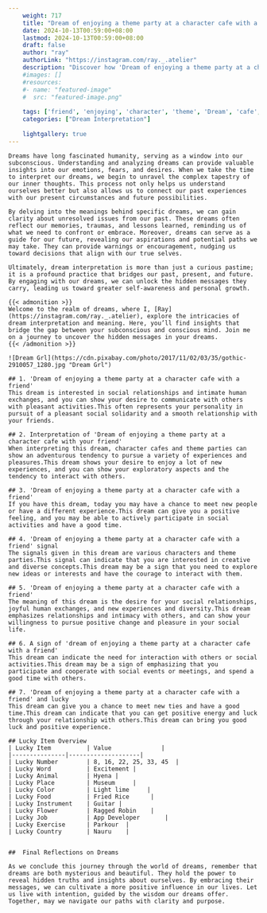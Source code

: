 ```yaml
---
    weight: 717
    title: "Dream of enjoying a theme party at a character cafe with a friend"  # Assuming 'title' column exists
    date: 2024-10-13T00:59:00+08:00
    lastmod: 2024-10-13T00:59:00+08:00
    draft: false
    author: "ray"
    authorLink: "https://instagram.com/ray._.atelier"
    description: "Discover how 'Dream of enjoying a theme party at a character cafe with a friend' can interpret your future and uncover its significant meanings in your life."
    #images: []
    #resources:
    #- name: "featured-image"
    #  src: "featured-image.png"
    
    tags: ['friend', 'enjoying', 'character', 'theme', 'Dream', 'cafe', 'a', 'party', 'of', 'with', 'at']
    categories: ["Dream Interpretation"]
    
    lightgallery: true
---
```

    
    Dreams have long fascinated humanity, serving as a window into our subconscious. Understanding and analyzing dreams can provide valuable insights into our emotions, fears, and desires. When we take the time to interpret our dreams, we begin to unravel the complex tapestry of our inner thoughts. This process not only helps us understand ourselves better but also allows us to connect our past experiences with our present circumstances and future possibilities.
    
    By delving into the meanings behind specific dreams, we can gain clarity about unresolved issues from our past. These dreams often reflect our memories, traumas, and lessons learned, reminding us of what we need to confront or embrace. Moreover, dreams can serve as a guide for our future, revealing our aspirations and potential paths we may take. They can provide warnings or encouragement, nudging us toward decisions that align with our true selves.
    
    Ultimately, dream interpretation is more than just a curious pastime; it is a profound practice that bridges our past, present, and future. By engaging with our dreams, we can unlock the hidden messages they carry, leading us toward greater self-awareness and personal growth.
    
    {{< admonition >}}
    Welcome to the realm of dreams, where I, [Ray](https://instagram.com/ray._.atelier), explore the intricacies of dream interpretation and meaning. Here, you’ll find insights that bridge the gap between your subconscious and conscious mind. Join me on a journey to uncover the hidden messages in your dreams.
    {{< /admonition >}}
    
    ![Dream Grl](https://cdn.pixabay.com/photo/2017/11/02/03/35/gothic-2910057_1280.jpg "Dream Grl")
    
    ## 1. 'Dream of enjoying a theme party at a character cafe with a friend'
    This dream is interested in social relationships and intimate human exchanges, and you can show your desire to communicate with others with pleasant activities.This often represents your personality in pursuit of a pleasant social solidarity and a smooth relationship with your friends.
    
    ## 2. Interpretation of 'Dream of enjoying a theme party at a character cafe with your friend'
    When interpreting this dream, character cafes and theme parties can show an adventurous tendency to pursue a variety of experiences and pleasures.This dream shows your desire to enjoy a lot of new experiences, and you can show your exploratory aspects and the tendency to interact with others.
    
    ## 3. 'Dream of enjoying a theme party at a character cafe with a friend'
    If you have this dream, today you may have a chance to meet new people or have a different experience.This dream can give you a positive feeling, and you may be able to actively participate in social activities and have a good time.
    
    ## 4. 'Dream of enjoying a theme party at a character cafe with a friend' signal
    The signals given in this dream are various characters and theme parties.This signal can indicate that you are interested in creative and diverse concepts.This dream may be a sign that you need to explore new ideas or interests and have the courage to interact with them.
    
    ## 5. 'Dream of enjoying a theme party at a character cafe with a friend'
    The meaning of this dream is the desire for your social relationships, joyful human exchanges, and new experiences and diversity.This dream emphasizes relationships and intimacy with others, and can show your willingness to pursue positive change and pleasure in your social life.
    
    ## 6. A sign of 'dream of enjoying a theme party at a character cafe with a friend'
    This dream can indicate the need for interaction with others or social activities.This dream may be a sign of emphasizing that you participate and cooperate with social events or meetings, and spend a good time with others.
    
    ## 7. 'Dream of enjoying a theme party at a character cafe with a friend' and lucky
    This dream can give you a chance to meet new ties and have a good time.This dream can indicate that you can get positive energy and luck through your relationship with others.This dream can bring you good luck and positive experience.
    
    ## Lucky Item Overview
    | Lucky Item          | Value              |
    |---------------|--------------------|
    | Lucky Number        | 8, 16, 22, 25, 33, 45  |
    | Lucky Word          | Excitement |
    | Lucky Animal        | Hyena |
    | Lucky Place         | Museum     |
    | Lucky Color         | Light lime     |
    | Lucky Food          | Fried Rice      |
    | Lucky Instrument    | Guitar |
    | Lucky Flower        | Ragged Robin    |
    | Lucky Job           | App Developer       |
    | Lucky Exercise      | Parkour  |
    | Lucky Country       | Nauru    |
    
    
    ##  Final Reflections on Dreams
    
    As we conclude this journey through the world of dreams, remember that dreams are both mysterious and beautiful. They hold the power to reveal hidden truths and insights about ourselves. By embracing their messages, we can cultivate a more positive influence in our lives. Let us live with intention, guided by the wisdom our dreams offer. Together, may we navigate our paths with clarity and purpose.
    